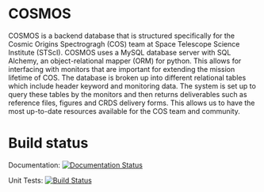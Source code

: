 # COSMOS

COSMOS is a backend database that is structured specifically for the Cosmic Origins Spectrogragh (COS) team at Space Telescope Science Institute (STScI). COSMOS uses a MySQL database server with SQL Alchemy, an object-relational mapper (ORM) for python. This allows for interfacing with monitors that are important for extending the mission lifetime of COS. The database is broken up into different relational tables which include header keyword and monitoring data. The system is set up to query these tables by the monitors and then returns deliverables such as reference files, figures and CRDS delivery forms. This allows us to have the most up-to-date resources available for the COS team and community.


# Build status
Documentation: [![Documentation Status](https://readthedocs.org/projects/cosmo/badge/?version=latest)](http://cosmo.readthedocs.io/en/latest/?badge=latest)

Unit Tests: [![Build Status](https://travis-ci.org/justincely/cos_monitoring.svg?branch=master)](https://travis-ci.org/justincely/cos_monitoring)
